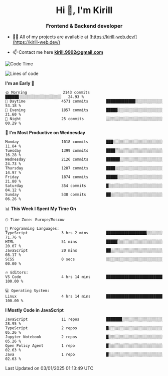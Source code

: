 <h1 align="center">Hi 👋, I'm Kirill</h1>
<h3 align="center">Frontend & Backend developer</h3>

- 👨‍💻 All of my projects are available at [https://kirill-web.dev/](https://kirill-web.dev/)

- 📫 Contact me here **kirill.9992@gmail.com**











<!--START_SECTION:waka-->
![Code Time](http://img.shields.io/badge/Code%20Time-2%2C088%20hrs%2036%20mins-blue)

![Lines of code](https://img.shields.io/badge/From%20Hello%20World%20I%27ve%20Written-5.3%20million%20lines%20of%20code-blue)

**I'm an Early 🐤** 

```text
🌞 Morning                2143 commits        ██████░░░░░░░░░░░░░░░░░░░   24.93 % 
🌆 Daytime                4571 commits        █████████████░░░░░░░░░░░░   53.18 % 
🌃 Evening                1857 commits        █████░░░░░░░░░░░░░░░░░░░░   21.60 % 
🌙 Night                  25 commits          ░░░░░░░░░░░░░░░░░░░░░░░░░   00.29 % 
```
📅 **I'm Most Productive on Wednesday** 

```text
Monday                   1018 commits        ███░░░░░░░░░░░░░░░░░░░░░░   11.84 % 
Tuesday                  1399 commits        ████░░░░░░░░░░░░░░░░░░░░░   16.28 % 
Wednesday                2126 commits        ██████░░░░░░░░░░░░░░░░░░░   24.73 % 
Thursday                 1287 commits        ████░░░░░░░░░░░░░░░░░░░░░   14.97 % 
Friday                   1874 commits        █████░░░░░░░░░░░░░░░░░░░░   21.80 % 
Saturday                 354 commits         █░░░░░░░░░░░░░░░░░░░░░░░░   04.12 % 
Sunday                   538 commits         ██░░░░░░░░░░░░░░░░░░░░░░░   06.26 % 
```


📊 **This Week I Spent My Time On** 

```text
🕑︎ Time Zone: Europe/Moscow

💬 Programming Languages: 
TypeScript               3 hrs 2 mins        ██████████████████░░░░░░░   71.76 % 
HTML                     51 mins             █████░░░░░░░░░░░░░░░░░░░░   20.07 % 
JavaScript               20 mins             ██░░░░░░░░░░░░░░░░░░░░░░░   08.17 % 
SCSS                     0 secs              ░░░░░░░░░░░░░░░░░░░░░░░░░   00.00 % 

🔥 Editors: 
VS Code                  4 hrs 14 mins       █████████████████████████   100.00 % 

💻 Operating System: 
Linux                    4 hrs 14 mins       █████████████████████████   100.00 % 
```

**I Mostly Code in JavaScript** 

```text
JavaScript               11 repos            ███████░░░░░░░░░░░░░░░░░░   28.95 % 
TypeScript               2 repos             █░░░░░░░░░░░░░░░░░░░░░░░░   05.26 % 
Jupyter Notebook         2 repos             █░░░░░░░░░░░░░░░░░░░░░░░░   05.26 % 
Open Policy Agent        1 repo              █░░░░░░░░░░░░░░░░░░░░░░░░   02.63 % 
Java                     1 repo              █░░░░░░░░░░░░░░░░░░░░░░░░   02.63 % 
```




 Last Updated on 03/01/2025 01:13:49 UTC
<!--END_SECTION:waka-->
